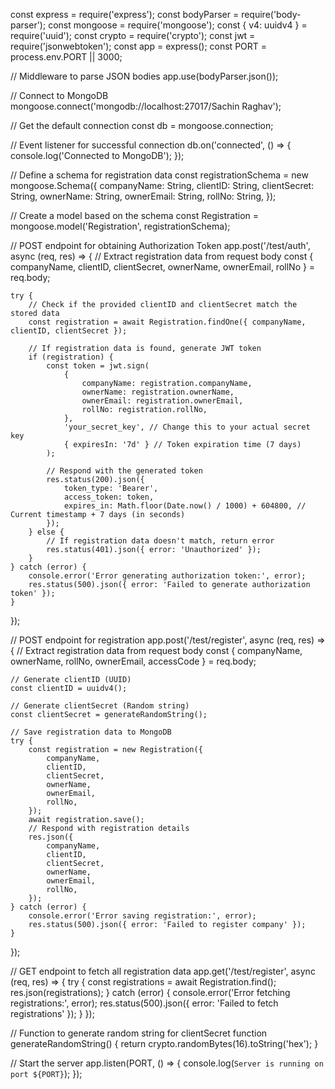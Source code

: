 const express = require('express');
const bodyParser = require('body-parser');
const mongoose = require('mongoose');
const { v4: uuidv4 } = require('uuid');
const crypto = require('crypto');
const jwt = require('jsonwebtoken');
const app = express();
const PORT = process.env.PORT || 3000;

// Middleware to parse JSON bodies
app.use(bodyParser.json());

// Connect to MongoDB
mongoose.connect('mongodb://localhost:27017/Sachin Raghav');

// Get the default connection
const db = mongoose.connection;

// Event listener for successful connection
db.on('connected', () => {
    console.log('Connected to MongoDB');
});

// Define a schema for registration data
const registrationSchema = new mongoose.Schema({
    companyName: String,
    clientID: String,
    clientSecret: String,
    ownerName: String,
    ownerEmail: String,
    rollNo: String,
});

// Create a model based on the schema
const Registration = mongoose.model('Registration', registrationSchema);

// POST endpoint for obtaining Authorization Token
app.post('/test/auth', async (req, res) => {
    // Extract registration data from request body
    const { companyName, clientID, clientSecret, ownerName, ownerEmail, rollNo } = req.body;

    try {
        // Check if the provided clientID and clientSecret match the stored data
        const registration = await Registration.findOne({ companyName, clientID, clientSecret });

        // If registration data is found, generate JWT token
        if (registration) {
            const token = jwt.sign(
                {
                    companyName: registration.companyName,
                    ownerName: registration.ownerName,
                    ownerEmail: registration.ownerEmail,
                    rollNo: registration.rollNo,
                },
                'your_secret_key', // Change this to your actual secret key
                { expiresIn: '7d' } // Token expiration time (7 days)
            );

            // Respond with the generated token
            res.status(200).json({
                token_type: 'Bearer',
                access_token: token,
                expires_in: Math.floor(Date.now() / 1000) + 604800, // Current timestamp + 7 days (in seconds)
            });
        } else {
            // If registration data doesn't match, return error
            res.status(401).json({ error: 'Unauthorized' });
        }
    } catch (error) {
        console.error('Error generating authorization token:', error);
        res.status(500).json({ error: 'Failed to generate authorization token' });
    }
});

// POST endpoint for registration
app.post('/test/register', async (req, res) => {
    // Extract registration data from request body
    const { companyName, ownerName, rollNo, ownerEmail, accessCode } = req.body;

    // Generate clientID (UUID)
    const clientID = uuidv4();

    // Generate clientSecret (Random string)
    const clientSecret = generateRandomString();

    // Save registration data to MongoDB
    try {
        const registration = new Registration({
            companyName,
            clientID,
            clientSecret,
            ownerName,
            ownerEmail,
            rollNo,
        });
        await registration.save();
        // Respond with registration details
        res.json({
            companyName,
            clientID,
            clientSecret,
            ownerName,
            ownerEmail,
            rollNo,
        });
    } catch (error) {
        console.error('Error saving registration:', error);
        res.status(500).json({ error: 'Failed to register company' });
    }
});

// GET endpoint to fetch all registration data
app.get('/test/register', async (req, res) => {
    try {
        const registrations = await Registration.find();
        res.json(registrations);
    } catch (error) {
        console.error('Error fetching registrations:', error);
        res.status(500).json({ error: 'Failed to fetch registrations' });
    }
});

// Function to generate random string for clientSecret
function generateRandomString() {
    return crypto.randomBytes(16).toString('hex');
}

// Start the server
app.listen(PORT, () => {
    console.log(`Server is running on port ${PORT}`);
});
